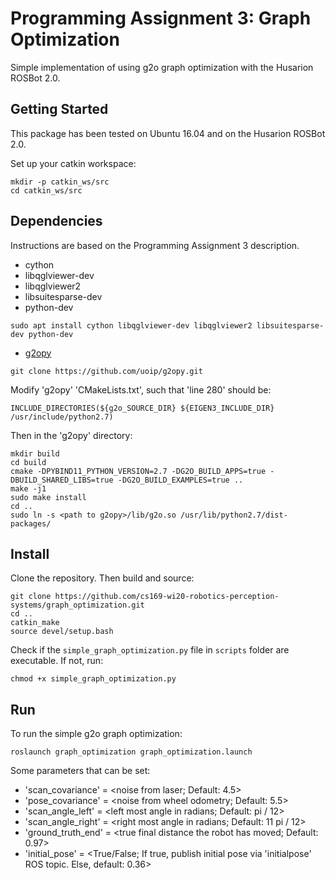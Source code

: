 # Programming Assignment 3: Graph Optimization

Simple implementation of using g2o graph optimization with the Husarion ROSBot 2.0.

## Getting Started

This package has been tested on Ubuntu 16.04 and on the Husarion ROSBot 2.0.

Set up your catkin workspace:
```
mkdir -p catkin_ws/src
cd catkin_ws/src
```

## Dependencies

Instructions are based on the Programming Assignment 3 description.

* cython
* libqglviewer-dev
* libqglviewer2
* libsuitesparse-dev
* python-dev

```
sudo apt install cython libqglviewer-dev libqglviewer2 libsuitesparse-dev python-dev
```

* [g2opy](https://github.com/uoip/g2opy.git)

```
git clone https://github.com/uoip/g2opy.git
```

Modify 'g2opy' 'CMakeLists.txt', such that 'line 280' should be:
```
INCLUDE_DIRECTORIES(${g2o_SOURCE_DIR} ${EIGEN3_INCLUDE_DIR} /usr/include/python2.7)
```

Then in the 'g2opy' directory:
```
mkdir build
cd build
cmake -DPYBIND11_PYTHON_VERSION=2.7 -DG2O_BUILD_APPS=true -DBUILD_SHARED_LIBS=true -DG2O_BUILD_EXAMPLES=true ..
make -j1
sudo make install
cd ..
sudo ln -s <path to g2opy>/lib/g2o.so /usr/lib/python2.7/dist-packages/
```

## Install

Clone the repository. Then build and source:
```
git clone https://github.com/cs169-wi20-robotics-perception-systems/graph_optimization.git
cd ..
catkin_make
source devel/setup.bash
```

Check if the `simple_graph_optimization.py` file in `scripts` folder are executable. If not, run:
```
chmod +x simple_graph_optimization.py
```

## Run

To run the simple g2o graph optimization:
```
roslaunch graph_optimization graph_optimization.launch
```

Some parameters that can be set:
* 'scan_covariance' = \<noise from laser; Default: 4.5\>
* 'pose_covariance' = \<noise from wheel odometry; Default: 5.5\>
* 'scan_angle_left' = \<left most angle in radians; Default: pi / 12\>
* 'scan_angle_right' = \<right most angle in radians; Default: 11 pi / 12\>
* 'ground_truth_end' = \<true final distance the robot has moved; Default: 0.97\>
* 'initial_pose' = \<True/False; If true, publish initial pose via 'initialpose' ROS topic. Else, default: 0.36\>
